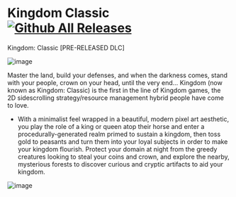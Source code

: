 # Kingdom Classic [![Github All Releases](https://img.shields.io/github/downloads/adonias-1337/zula-simple-cheat/total)]()

Kingdom: Classic [PRE-RELEASED DLC]

 ![image](https://github.com/adonias-1337/zula-simple-cheat/assets/81821456/fa1db37a-b3e5-4470-b0a6-46649029891f)

Master the land, build your defenses, and when the darkness comes, stand with your people, crown on your head, until the very end…
Kingdom (now known as Kingdom: Classic) is the first in the line of Kingdom games, the 2D sidescrolling strategy/resource management hybrid people have come to love. 

- With a minimalist feel wrapped in a beautiful, modern pixel art aesthetic, you play the role of a king or queen atop their horse and enter a procedurally-generated realm primed to sustain a kingdom, then toss gold to peasants and turn them into your loyal subjects in order to make your kingdom flourish. Protect your domain at night from the greedy creatures looking to steal your coins and crown, and explore the nearby, mysterious forests to discover curious and cryptic artifacts to aid your kingdom.

![image](https://github.com/adonias-1337/zula-simple-cheat/assets/81821456/3556273d-c623-416b-b9e9-fab8e89ffcc9)
